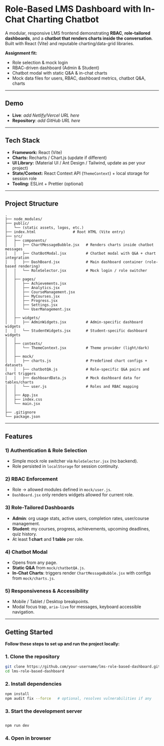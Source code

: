 # Role-Based LMS Dashboard with In-Chat Charting Chatbot

A modular, responsive LMS frontend demonstrating **RBAC**, **role-tailored dashboards**, and a **chatbot that renders charts inside the conversation**. Built with React (Vite) and reputable charting/data-grid libraries.

 **Assignment fit:**  
 - Role selection & mock login   
 - RBAC-driven dashboard (Admin & Student) 
 - Chatbot modal with static Q&A & in-chat charts 
 - Mock data files for users, RBAC, dashboard metrics, chatbot Q&A, charts  

---

## Demo
- **Live**: _add Netlify/Vercel URL here_  
- **Repository**: _add GitHub URL here_

---

## Tech Stack
- **Framework:** React (Vite)  
- **Charts:** Recharts / Chart.js (update if different)  
- **UI Library:** (Material UI / Ant Design / Tailwind, update as per your project)  
- **State/Context:** React Context API (`ThemeContext`) + local storage for session role  
- **Tooling:** ESLint + Prettier (optional)  

---

## Project Structure
```plaintext
.
├── node_modules/
├── public/
│   └── (static assets, logos, etc.)
├── index.html                 # Root HTML (Vite entry)
├── src/
│   ├── components/
│   │   ├── ChartMessageBubble.jsx   # Renders charts inside chatbot messages
│   │   ├── ChatBotModal.jsx         # Chatbot modal with Q&A + chart integration
│   │   ├── DashBoard.jsx            # Main dashboard container (role-based rendering)
│   │   └── RoleSelector.jsx         # Mock login / role switcher
│   │
│   ├── pages/
│   │   ├── Achievements.jsx
│   │   ├── Analytics.jsx
│   │   ├── CourseManagement.jsx
│   │   ├── MyCourses.jsx
│   │   ├── Progress.jsx
│   │   ├── Settings.jsx
│   │   └── UserManagement.jsx
│   │
│   ├── widgets/
│   │   ├── AdminWidgets.jsx         # Admin-specific dashboard widgets
│   │   └── StudentWidgets.jsx       # Student-specific dashboard widgets
│   │
│   ├── contexts/
│   │   └── ThemeContext.jsx         # Theme provider (light/dark)
│   │
│   ├── mock/
│   │   ├── charts.js                # Predefined chart configs + datasets
│   │   ├── chatbotQA.js             # Role-specific Q&A pairs and chart triggers
│   │   ├── dashboardData.js         # Mock dashboard data for tables/charts
│   │   └── user.js                  # Roles and RBAC mapping
│   │
│   ├── App.jsx
│   ├── index.css
│   └── main.jsx
│
├── .gitignore
└── package.json
```
---

## Features
### 1) Authentication & Role Selection
- Simple mock role switcher via `RoleSelector.jsx` (no backend).  
- Role persisted in `localStorage` for session continuity.  

### 2) RBAC Enforcement
- Role → allowed modules defined in `mock/user.js`.  
- `DashBoard.jsx` only renders widgets allowed for current role.  

### 3) Role-Tailored Dashboards
- **Admin**: org usage stats, active users, completion rates, user/course management.  
- **Student**: my courses, progress, achievements, upcoming deadlines, quiz history.  
- At least **1 chart** and **1 table** per role.  

### 4) Chatbot Modal
- Opens from any page.  
- **Static Q&A** from `mock/chatbotQA.js`.  
- **In-Chat Charts**: triggers render `ChartMessageBubble.jsx` with configs from `mock/charts.js`.  

### 5) Responsiveness & Accessibility
- Mobile / Tablet / Desktop breakpoints.  
- Modal focus trap, `aria-live` for messages, keyboard accessible navigation.  

---

## Getting Started


**Follow these steps to set up and run the project locally:**

### 1. Clone the repository
```bash
git clone https://github.com/your-username/lms-role-based-dashboard.git
cd lms-role-based-dashboard
```
### 2. Install dependencies
```bash
npm install
npm audit fix --force   # optional, resolves vulnerabilities if any
```
### 3. Start the development server
```bash

npm run dev
```
### 4. Open in browser



